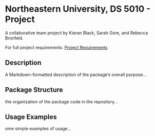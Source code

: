 # Northeastern University, DS 5010 - Project

A collaborative team project by Kieran Black, Sarah Gore, and Rebecca Bronfeld.

For full project requirements: [Project Requirements](project-requirements.md)

## Description

A Markdown-formatted description of the package’s overall purpose...

## Package Structure

the organization of the package code in the repository...

## Usage Examples

ome simple examples of usage...

